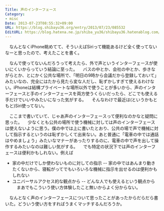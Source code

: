 ```yaml
---
Title: 声のインターフェース
Category:
- misc
Date: 2013-07-23T08:55:32+09:00
URL: https://blog.shibayu36.org/entry/2013/07/23/085532
EditURL: https://blog.hatena.ne.jp/shiba_yu36/shibayu36.hatenablog.com/atom/entry/11696248318755960316
---
```


　なんとなくiPhone眺めてて、そういえばSiriって機能あるけど全く使ってないなーと思ったので、考えたことを書く。


　なんで使ってないんだろうって考えたら、外で声というインターフェースが使いにくいからっていう結論に至った。
　バスの中とか、会社の中とか、歩きながらとか、とにかく公共な場所で、「明日の9時から会議だから登録しておいて」みたいなの、完全にはたから見たら変な人だし、恥ずかしすぎて使えるわけない。iPhoneは結構プライベートな場所以外で使うことが多いから、声のインターフェースと手のインターフェースを両方使うくらいだったら、どこでも使える手だけでいいやみたいになった気がする。
　そんなわけで最近は(というかもともと)Siri使ってない。


　ここまで書いていて、じゃあ声のインターフェースって便利なのかなと疑問に思った。
　少なくとも公共の場所で使う機械に対しては声のインターフェースは使えないように思う。僕の中では上に書いたとおり、公共の場で声で機械に対して指示するというのは恥ずかしくて出来ない。あと普通に「電車の中では通話はやめましょう」みたいなマナーがあったりするのに、電車の中で声を出して操作するみたいなのは難しい気がする。
　でも特定の状況下では声のインターフェースは便利かもしれない。例えば
- 家の中だけでしか使わないものに対しての指示
-- 家の中ではあんまり動きたくないから、寝転がってでもいろいろな機械に指示を出せるのは便利かもしれない
- ユニバーサルアクセス的な観点から
-- どんな人でも使えるという観点から
　まあでもこういう使い方体験したこと無いからよく分からない。


　なんとなく声のインターフェースについて思ったことがあったからだらだら書いた。どういう使い方をすればうまくマッチするんだろうか。
